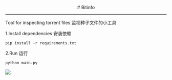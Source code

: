 <p align="center"># Bitinfo</p>

---

Tool for inspecting torrent files
监视种子文件的小工具

1.Install dependencies
安装依赖

```pip install -r requirements.txt```

2.Run
运行

```python main.py```

<a href="https://sm.ms/image/6cjX9MgerQwRlpt" target="_blank"><img src="https://s2.loli.net/2022/03/03/6cjX9MgerQwRlpt.png" ></a>
